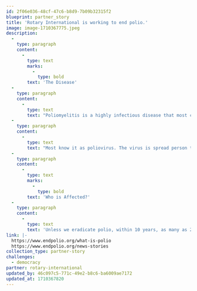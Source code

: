 ```yaml
---
id: 2f06e036-48cf-47c6-b8d9-7b09b32315f2
blueprint: partner_story
title: 'Rotary International is working to end polio.'
image: image-1710367775.jpeg
description:
  -
    type: paragraph
    content:
      -
        type: text
        marks:
          -
            type: bold
        text: 'The Disease'
  -
    type: paragraph
    content:
      -
        type: text
        text: "Poliomyelitis is a highly infectious disease that most commonly affects children\_under the age of 5."
  -
    type: paragraph
    content:
      -
        type: text
        text: "Most know it as poliovirus. The virus is spread person to person, typically through contaminated water. It can attack the nervous system, and\_in some instances, lead to paralysis. Although there is no cure, there is a safe and effective vaccine  --  one which Rotary and our partners are using\_to immunize over 2.5 billion children worldwide."
  -
    type: paragraph
    content:
      -
        type: text
        marks:
          -
            type: bold
        text: 'Who is Affected?'
  -
    type: paragraph
    content:
      -
        type: text
        text: 'Unless we eradicate polio, within 10 years, as many as 200,000 new cases could occur around the world each year. In the past few years, only two countries have reported cases of polio caused by the wild virus, but no child anywhere is safe until we’ve vaccinated every child.'
link: |-
  https://www.endpolio.org/what-is-polio
  https://www.endpolio.org/news-stories
collection_type: partner-story
challenges:
  - democracy
partner: rotary-international
updated_by: 46c097c5-771c-49e2-b8c6-ba6009ae7172
updated_at: 1710367820
---
```

